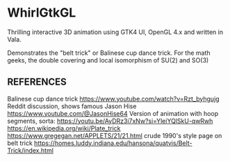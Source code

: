 # WhirlGtkGL

Thrilling interactive 3D animation using GTK4 UI, OpenGL 4.x and written in Vala.

Demonstrates the "belt trick" or Balinese cup dance trick. 
For the math geeks, the double covering and local isomorphism of SU(2) and SO(3)





## REFERENCES

Balinese cup dance trick  https://www.youtube.com/watch?v=Rzt_byhgujg
Reddit discussion, shows famous Jason Hise
https://www.youtube.com/@JasonHise64
Version of animation with hoop segments, sorta: https://youtu.be/AyDRz3i7xNw?si=YleiYQlSkU-qwRwh
https://en.wikipedia.org/wiki/Plate_trick
https://www.gregegan.net/APPLETS/21/21.html crude 1990's style page on belt trick
https://homes.luddy.indiana.edu/hansona/quatvis/Belt-Trick/index.html
